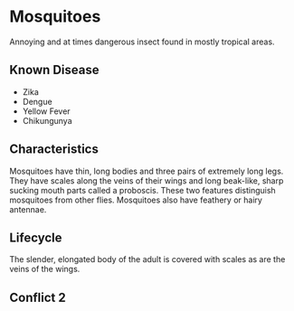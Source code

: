 # Mosquitoes

Annoying and at times dangerous insect found in mostly tropical areas. 

## Known Disease

- Zika
- Dengue
- Yellow Fever
- Chikungunya

## Characteristics

Mosquitoes have thin, long bodies and three pairs of extremely long legs. They have scales along the veins of their wings and long beak-like, sharp sucking mouth parts called a proboscis. These two features distinguish mosquitoes from other flies. Mosquitoes also have feathery or hairy antennae.

## Lifecycle

The slender, elongated body of the adult is covered with scales as are the veins of the wings.

## Conflict 2 
